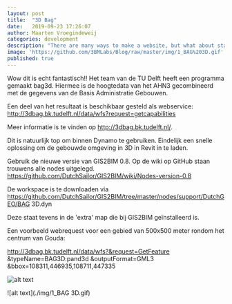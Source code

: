 ```yaml
---
layout: post
title:  "3D Bag"
date:   2019-09-23 17:26:07
author: Maarten Vroegindeweij
categories: development
description: "There are many ways to make a website, but what about static site generators"
image: 'https://github.com/3BMLabs/Blog/raw/master/img/1_BAG%203D.gif' 
published: true
---
```


Wow dit is echt fantastisch!! Het team van de TU Delft heeft een programma gemaakt bag3d.
Hiermee is de hoogtedata van het AHN3 gecombineerd met de gegevens van de Basis Administratie Gebouwen.

Een deel van het resultaat is beschikbaar gesteld als webservice: <http://3dbag.bk.tudelft.nl/data/wfs?request=getcapabilities>

Meer informatie is te vinden op <http://3dbag.bk.tudelft.nl/>.

Dit is natuurlijk top om binnen Dynamo te gebruiken. Eindelijk een snelle oplossing om de gebouwde omgeving in 3D in Revit in te laden.

Gebruik de nieuwe versie van GIS2BIM 0.8. Op de wiki op GitHub staan trouwens alle nodes uitgelegd. <https://github.com/DutchSailor/GIS2BIM/wiki/Nodes-version-0.8> 

De workspace is te downloaden via <https://github.com/DutchSailor/GIS2BIM/tree/master/nodes/support/DutchGEO/BAG> 3D.dyn

Deze staat tevens in de 'extra' map die bij GIS2BIM geïnstalleerd is.

Een voorbeeld webrequest voor een gebied van 500x500 meter rondom het centrum van Gouda:

http://3dbag.bk.tudelft.nl/data/wfs?&request=GetFeature
&typeName=BAG3D:pand3d
&outputFormat=GML3
&bbox=108311,446935,108711,447335

![alt text](https://github.com/3BMLabs/Blog/raw/master/img/1_BAG%203D.gif)

![alt text](./img/1_BAG 3D.gif)



